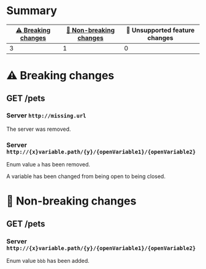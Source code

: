 # Summary

| [⚠️ Breaking changes](#breaking-changes) | [🙆 Non-breaking changes](#non-breaking-changes) | 🤷 Unsupported feature changes |
|------------------------------------------|-------------------------------------------------|-------------------------------|
| 3                                        | 1                                               | 0                             |

# <span id="breaking-changes"></span>⚠️ Breaking changes

## **GET** /pets

### Server `http://missing.url`

The server was removed.

### Server `http://{x}variable.path/{y}/{openVariable1}/{openVariable2}`

Enum value `a` has been removed.

A variable has been changed from being open to being closed.

# <span id="non-breaking-changes"></span>🙆 Non-breaking changes

## **GET** /pets

### Server `http://{x}variable.path/{y}/{openVariable1}/{openVariable2}`

Enum value `bbb` has been added.
